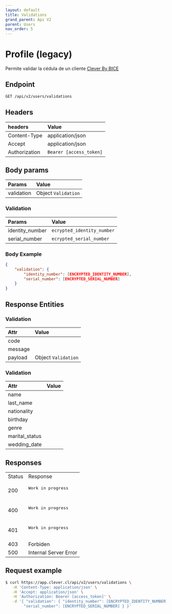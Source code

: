 ```yaml
---
layout: default
title: Validations
grand_parent: Api V2
parent: Users
nav_order: 5
---
```


# Profile (legacy)

Permite validar la cédula de un cliente [Clever By BICE](https://clever.cl)

## Endpoint

```bash
GET /api/v2/users/validations
```

## Headers

| headers       | Value             |
|:--------------|:------------------|
| Content-Type  | application/json  |
| Accept        | application/json  |
| Authorization | `Bearer [access_token]`  |

## Body params

| Params        | Value               |
|:--------------|:--------------------|
| validation    | Object `Validation` |

### Validation

| Params           | Value                     |
|:-----------------|:--------------------------|
| identity_number  | `ecrypted_identity_number` |
| serial_number    | `ecrypted_serial_number`  |

### Body Example

```json
{
    "validation": {
        "identity_number": [ENCRYPTED_IDENTITY_NUMBER],
        "serial_number": [ENCRYPTED_SERIAL_NUMBER]
    }
}
```

## Response Entities

### Validation

| Attr          | Value               |
|:--------------|:--------------------|
|  code         |                     |
|  message      |                     |
|  payload      | Object `Validation` |

### Validation

| Attr              | Value               |
|:------------------|:--------------------|
|  name             |                     |
|  last_name        |                     |
|  nationality      |                     |
|  birthday         |                     |
|  genre            |                     |
|  marital_status   |                     |
|  wedding_date     |                     |


## Responses

<table>
   <tr>
      <td> Status </td>
      <td> Response </td>
   </tr>
   <tr>
      <td> 200 </td>
      <td>
         <pre>
Work in progress
        </pre>
      </td>
   </tr>
   <tr>
      <td> 400 </td>
      <td>
         <pre>
Work in progress
        </pre>
      </td>
   </tr>   
   <tr>
      <td> 401 </td>
      <td>
         <pre>
Work in progress
        </pre>
      </td>
   </tr>
   <tr>
      <td> 403 </td>
      <td>Forbiden</td>
   </tr>
   <tr>
      <td> 500 </td>
      <td>
         Internal Server Error
      </td>
   </tr>
</table>

## Request example

```bash
$ curl https://app.clever.cl/api/v2/users/validations \
   -H 'Content-Type: application/json' \
   -H 'Accept: application/json' \
   -H 'Authorization: Bearer [access_token]' \
   -d '{ "validation": { "identity_number": [ENCRYPTED_IDENTITY_NUMBER],
        "serial_number": [ENCRYPTED_SERIAL_NUMBER] } }' 
```

